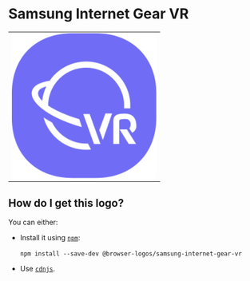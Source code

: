 # Samsung Internet Gear VR

<table>
    <tr height=300>
        <td>
            <a href="https://github.com/alrra/browser-logos/tree/85b79e3b2ed47cf396cc961178aad7b3e38b0b24/src/samsung-internet-gear-vr">
                <img width=290 src="https://raw.githubusercontent.com/alrra/browser-logos/85b79e3b2ed47cf396cc961178aad7b3e38b0b24/src/samsung-internet-gear-vr/samsung-internet-gear-vr.svg?sanitize=true" alt="Samsung Internet Gear VR browser logo">
            </a>
        </td>
    </tr>
</table>

## How do I get this logo?

You can either:

* Install it using [`npm`][npm]:

  `npm install --save-dev @browser-logos/samsung-internet-gear-vr`

* Use [`cdnjs`][cdnjs].

<!-- Link labels: -->

[cdnjs]: https://cdnjs.com/libraries/browser-logos
[npm]: https://www.npmjs.com/

